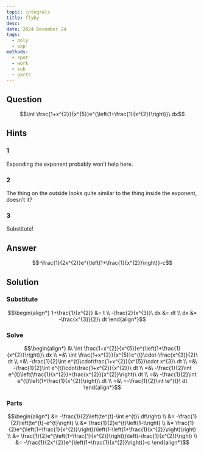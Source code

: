 ```yaml
---
topic: integrals
title: flyby
desc: 
date: 2024 December 24
tags:
  - poly
  - exp
methods:
  - spot
  - work
  - sub
  - parts
---
```



## Question
```math
\int \frac{1+x^{2}}{x^{5}}e^{\left(1+\frac{1}{x^{2}}\right)}\ dx
```


## Hints

### 1
Expanding the exponent probably won’t help here.

### 2
The thing on the outside looks quite similar to the thing inside the exponent, doesn’t it?

### 3
Substitute!


## Answer
```math
-\frac{1}{2x^{2}}e^{\left(1+\frac{1}{x^{2}}\right)}-c
```


## Solution

### Substitute
```math
\begin{align*}
  1+\frac{1}{x^{2}} &= t
  \\ -\frac{2}{x^{3}}\ dx &= dt
  \\ dx &= -\frac{x^{3}}{2}\ dt
\end{align*}
```

### Solve
```math
\begin{align*}
  &\ \int \frac{1+x^{2}}{x^{5}}e^{\left(1+\frac{1}{x^{2}}\right)}\ dx
  \\ =&\ \int \frac{1+x^{2}}{x^{5}}e^{t}\cdot-\frac{x^{3}}{2}\ dt
  \\ =&\ -\frac{1}{2}\int e^{t}\cdot\frac{1+x^{2}}{x^{5}}\cdot x^{3}\ dt
  \\ =&\ -\frac{1}{2}\int e^{t}\cdot\frac{1+x^{2}}{x^{2}}\ dt
  \\ =&\ -\frac{1}{2}\int e^{t}\left(\frac{1}{x^{2}}+\frac{x^{2}}{x^{2}}\right)\ dt
  \\ =&\ -\frac{1}{2}\int e^{t}\left(1+\frac{1}{x^{2}}\right)\ dt
  \\ =&\ =-\frac{1}{2}\int te^{t}\ dt
\end{align*}
```

### Parts
```math
\begin{align*}
  &= -\frac{1}{2}\left(te^{t}-\int e^{t}\ dt\right)
  \\ &= -\frac{1}{2}\left(te^{t}-e^{t}\right)
  \\ &= \frac{1}{2}e^{t}\left(1-t\right)
  \\ &= \frac{1}{2}e^{\left(1+\frac{1}{x^{2}}\right)}\left(1-\left(1+\frac{1}{x^{2}}\right)\right)
  \\ &= \frac{1}{2}e^{\left(1+\frac{1}{x^{2}}\right)}\left(-\frac{1}{x^{2}}\right)
  \\ &= -\frac{1}{2x^{2}}e^{\left(1+\frac{1}{x^{2}}\right)}-c
\end{align*}
```
